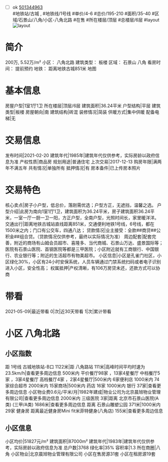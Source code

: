 - [ ] ok [501344963](https://bj.5i5j.com/ershoufang/501344963.html)  
 #地铁站/古城 ,  #地铁线/1号线
#单价/4-6 #总价/195-210 #面积/35-40   #区域/石景山/八角/小区-八角北路 #在售 #所在楼层/顶层 #总楼层/6层 #layout 
![layout](http://image2a.5i5j.com/bdir/layout/3cc4aa3370104d8bb5562674219dfc41.jpg_P5.jpg) 
# 简介 
 200万,  5.52万/m² 
小区： 八角北路
建筑类型： 板楼
区域： 石景山 八角
看房时间： 提前预约
地铁： 距离地铁古城851米 地图
# 基本信息 
 房屋户型|1室1厅1卫
所在楼层|顶层/6层
建筑面积|36.24平米
户型结构|平层
建筑类型|板楼
房屋朝向|南
建筑结构|砖混
装修情况|简装
供暖方式|集中供暖
配备电梯|无
# 交易信息 
 发布时间|2021-02-20
建筑年代|1985年|建筑年代仅供参考，实际房龄以政府信息为准
产权性质|商品房
规划用途|普通住宅
上次交易|2017-12-13
购房年限|满两年不满五年
共有情况|单独所有
抵押情况|有
房本备件|已上传房本照片
# 交易特色 
 核心卖点|房子小户型，低总价，落刚需优选；户型方正，无遮挡，温馨之选。
户型介绍|此房为南向1室1厅1卫，建筑面积为36.24平米，房子建筑面积36.24平米，一室一厅一厨一卫一阳，方正户型，全南户型，光照时间长，家里暖洋洋。
交通出行|距离地铁古城站直线距离851米，交通便利地铁1号线，6号线，都在1500米之内；门口有公交车，四通八达；
贷款情况|业主接受：全款##商贷##公积金##组合贷。（贷款情况仅供参考，最终以实际情况为准）
周边配套|配套完善，附近的商场有山姆会员超市、喜隆多、当代商城、石景山万达、盛景国际等；医院有石景山医院、首钢医院等都是三甲医院；小区附近就有工商银行、中国银行、农业银行等；附近的生活超市有物美超市。
小区信息|小区是孔雀门社区，小区绿化30%，小区有24小时安保系统，人员车辆通过门禁系统扫码或者电子识别进入小区，安全性高；
权属抵押|产权清晰，有106万房贷未还，还款方式可以协商
# 带看 
 2021-05-09|最近带看	 0|次|近30天带看	 1|次|累计带看
# 小区 八角北路
## 小区指数 
 距 1号线 古城地铁站-B口 1122米|距 八角路站 111米|高峰时间平均时速为23.5km/h|查看更多周边信息
500米内 平价餐厅98家 ，13家4星餐厅
中档餐厅5家 ，3家4星餐厅
高档餐厅4家 ，2家4星餐厅|500米内 6家便利店
1000米内 74家综合超市
2000米内 15家商场|500米内 药店 16家
1000米内 银行 37家|查看更多周边信息
小区物业费0.6元/平米/月|1982年建成|物业公司为北京晨旭物业管理有限公司|查看更多周边信息
2000米内 三级医院 3家|距离 北京市石景山医院(A类) (三甲/A类) 1686米|查看更多周边信息
距离 石景山雕塑公园 371米|1000米内 29家 健身房
距离最近健身房Mini fit米菲特健身(八角店) 155米|查看更多周边信息
## 小区信息 
 小区均价|51827元/m²
建筑面积|87000m²
建筑年代|1983年|建筑年代仅供参考，实际房龄以政府信息为准
总户数|3768
绿化率|35%
容积率|1.3
所在商圈|八角
小区物业|北京晨旭物业管理有限公司
小区在售房源31套
小区在租房源19套
